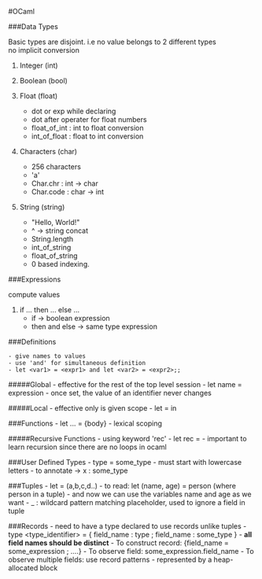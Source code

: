 #OCaml

###Data Types

Basic types are disjoint. i.e no value belongs to 2 different types<br>
no implicit conversion


1. Integer (int)
2. Boolean (bool)
3. Float (float)
	- dot or exp while declaring
	- dot after operater for float numbers
	- float_of_int : int to float conversion
	- int_of_float : float to int conversion

4. Characters (char)
	- 256 characters
	- 'a'
	- Char.chr : int -> char
	- Char.code : char -> int

5. String (string)
	- "Hello, World!"
	- ^ -> string concat
	- String.length
	- int_of_string
	- float_of_string
	- 0 based indexing.

###Expressions

compute values

1. if ... then ... else ...
	- if -> boolean expression
	- then and else -> same type expression

###Definitions

	- give names to values
	- use 'and' for simultaneous definition
	- let <var1> = <expr1> and let <var2> = <expr2>;;


#####Global 
	- effective for the rest of the top level session
	- let name = expression
	- once set, the value of an identifier never changes

#####Local
	- effective only is given scope
	- let <name> = <expression> in <local scope: expression>
	
###Functions
	- let <function name> <arguments>...<args> = {body}
	- lexical scoping
	
#####Recursive Functions
	- using keyword 'rec'
	- let rec <name> <arguments> = <expression including call to itself>
	- important to learn recursion since there are no loops in ocaml
	
###User Defined Types
	- type <identifier> = some_type
	- must start with lowercase letters
	- to annotate -> x : some_type

###Tuples
	- let <identifier> = (a,b,c,d..)
	- to read: let (name, age) = person (where person in a tuple)
	- and now we can use the variables name and age as we want
	- _ : wildcard pattern matching placeholder, used to ignore a field in tuple
	
###Records
	- need to have a type declared to use records unlike tuples
	- type <type_identifier> = { field_name : type ; field_name : some_type }
	- <b>all field names should be distinct</b>
	- To construct record: {field_name = some_expression ; ....}
	- To observe field: some_expression.field_name
	- To observe multiple fields: use record patterns
	- represented by a heap-allocated block
	